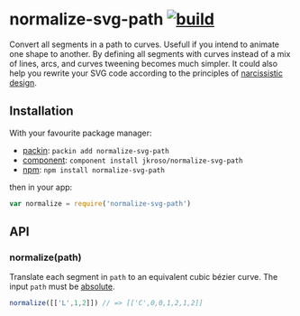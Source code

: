 # normalize-svg-path [![build](https://travis-ci.org/jkroso/normalize-svg-path.svg?branch=master)](https://travis-ci.org/jkroso/normalize-svg-path)


  Convert all segments in a path to curves. Usefull if you intend to animate one shape to another. By defining all segments with curves instead of a mix of lines, arcs, and curves tweening becomes much simpler. It could also help you rewrite your SVG code according to the principles of [narcissistic design](//vimeo.com/77199361).

## Installation

With your favourite package manager:

- [packin](//github.com/jkroso/packin): `packin add normalize-svg-path`
- [component](//github.com/component/component#installing-packages): `component install jkroso/normalize-svg-path`
- [npm](//npmjs.org/doc/cli/npm-install.html): `npm install normalize-svg-path`

then in your app:

```js
var normalize = require('normalize-svg-path')
```

## API

### normalize(path)

  Translate each segment in `path` to an equivalent cubic bézier curve. The input `path` must be [absolute](//github.com/jkroso/abs-svg-path).

```js
normalize([['L',1,2]]) // => [['C',0,0,1,2,1,2]]
```
